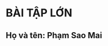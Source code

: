 #                                                                  BÀI TẬP LỚN #
## Họ và tên: Phạm Sao Mai
